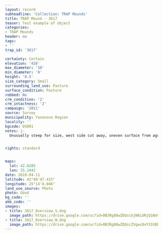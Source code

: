 ```yaml
---
layout: record
subheadline: 'Collection: TRAP Mounds'
title: TRAP Mound - 3617
teaser: Test example of object
categories:
- TRAP Mounds
header: no
tags:
- ''
trap_id: '3617'

certainty: Certain
elevation: '426'
max_diameter: '10'
min_diameter: '8'
height: '0.5'
size_category: Small
surrounding_land_use: Pasture
surface_condition: Pasture
robbed: No
crm_condition: '2'
crm_intactness: '2'
campaign: '2011'
source: Survey
municipality: Yasenovo Region
locality: ''
bgcode: DS001
notes: |-
  Unusually steep for size, west side cut away, uneven surface from agriculture.


rights: standard


maps:
  lat: 42.6285
  lon: 25.2442
date: 2018-04-11
latitude: 42°40'47.415"
longitude: 25°14'8.046"
land_use_source: Photo
photo: Good
bg_code: ''
akb_code: ''
images:
- title: 3617_Overview_S.dng
  image_path: https://drive.google.com/uc?id=0B3Rg88wZDQscbjN6LURjQ1NoVEU
- title: 3617_Overview_W.dng
  image_path: https://drive.google.com/uc?id=0B3Rg88wZDQscZVgwc0xYX1VDRmM
---
```


